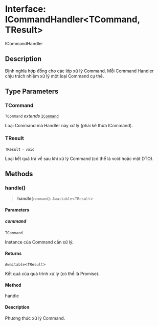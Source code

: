 # Interface: ICommandHandler\<TCommand, TResult\>

ICommandHandler

## Description

Định nghĩa hợp đồng cho các lớp xử lý Command.
Mỗi Command Handler chịu trách nhiệm xử lý một loại Command cụ thể.

## Type Parameters

### TCommand

`TCommand` *extends* [`ICommand`](/libraries/common-application/Interface.ICommand.md)

Loại Command mà Handler này xử lý (phải kế thừa ICommand).

### TResult

`TResult` = `void`

Loại kết quả trả về sau khi xử lý Command (có thể là void hoặc một DTO).

## Methods

<a id="handle"></a>

### handle()

> **handle**(`command`): `Awaitable`\<`TResult`\>

#### Parameters

##### command

`TCommand`

Instance của Command cần xử lý.

#### Returns

`Awaitable`\<`TResult`\>

Kết quả của quá trình xử lý (có thể là Promise).

#### Method

handle

#### Description

Phương thức xử lý Command.
